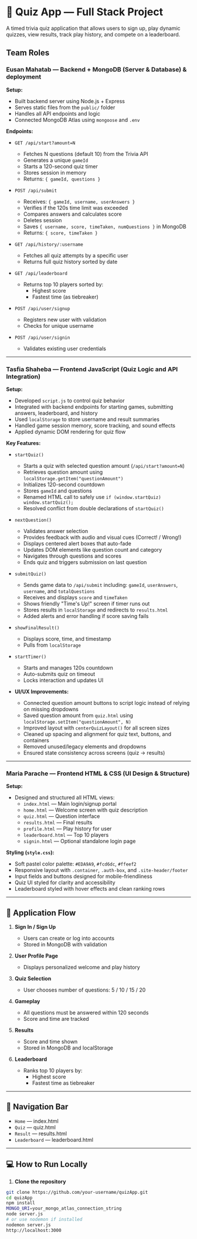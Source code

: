 # 🎯 Quiz App — Full Stack Project

A timed trivia quiz application that allows users to sign up, play dynamic quizzes, view results, track play history, and compete on a leaderboard.



## Team Roles

### Eusan Mahatab — Backend + MongoDB (Server & Database) & deployment 
**Setup:**
- Built backend server using Node.js + Express
- Serves static files from the `public/` folder
- Handles all API endpoints and logic
- Connected MongoDB Atlas using `mongoose` and `.env`

**Endpoints:**

- `GET /api/start?amount=N`  
  - Fetches N questions (default 10) from the Trivia API  
  - Generates a unique `gameId`  
  - Starts a 120-second quiz timer  
  - Stores session in memory  
  - Returns: `{ gameId, questions }`

- `POST /api/submit`  
  - Receives: `{ gameId, username, userAnswers }`  
  - Verifies if the 120s time limit was exceeded  
  - Compares answers and calculates score  
  - Deletes session  
  - Saves `{ username, score, timeTaken, numQuestions }` in MongoDB  
  - Returns: `{ score, timeTaken }`

- `GET /api/history/:username`  
  - Fetches all quiz attempts by a specific user  
  - Returns full quiz history sorted by date

- `GET /api/leaderboard`  
  - Returns top 10 players sorted by:
    - Highest score
    - Fastest time (as tiebreaker)

- `POST /api/user/signup`  
  - Registers new user with validation  
  - Checks for unique username

- `POST /api/user/signin`  
  - Validates existing user credentials

---

### Tasfia Shaheba — Frontend JavaScript (Quiz Logic and API Integration)

**Setup:**
- Developed `script.js` to control quiz behavior
- Integrated with backend endpoints for starting games, submitting answers, leaderboard, and history
- Used `localStorage` to store username and result summaries
- Handled game session memory, score tracking, and sound effects
- Applied dynamic DOM rendering for quiz flow

**Key Features:**

- `startQuiz()`  
  - Starts a quiz with selected question amount (`/api/start?amount=N`)  
  - Retrieves question amount using `localStorage.getItem("questionAmount")`
  - Initializes 120-second countdown  
  - Stores `gameId` and questions
  - Renamed HTML call to safely use `if (window.startQuiz) window.startQuiz();`  
  - Resolved conflict from double declarations of `startQuiz()`

- `nextQuestion()`  
  - Validates answer selection  
  - Provides feedback with audio and visual cues (Correct! / Wrong!)
  - Displays centered alert boxes that auto-fade
  - Updates DOM elements like question count and category
  - Navigates through questions and scores
  - Ends quiz and triggers submission on last question

- `submitQuiz()`  
  - Sends game data to `/api/submit` including: `gameId`, `userAnswers`, `username`, and `totalQuestions`  
  - Receives and displays `score` and `timeTaken`  
  - Shows friendly "Time's Up!" screen if timer runs out  
  - Stores results in `localStorage` and redirects to `results.html`  
  - Added alerts and error handling if score saving fails

- `showFinalResult()`  
  - Displays score, time, and timestamp  
  - Pulls from `localStorage`

- `startTimer()`  
  - Starts and manages 120s countdown  
  - Auto-submits quiz on timeout  
  - Locks interaction and updates UI

- **UI/UX Improvements:**
  - Connected question amount buttons to script logic instead of relying on missing dropdowns
  - Saved question amount from `quiz.html` using `localStorage.setItem("questionAmount", N)`
  - Improved layout with `centerQuizLayout()` for all screen sizes
  - Cleaned up spacing and alignment for quiz text, buttons, and containers
  - Removed unused/legacy elements and dropdowns
  - Ensured state consistency across screens (quiz → results)


---

### Maria Parache — Frontend HTML & CSS (UI Design & Structure)

**Setup:**
- Designed and structured all HTML views:
  - `index.html` — Main login/signup portal
  - `home.html` — Welcome screen with quiz description
  - `quiz.html` — Question interface
  - `results.html` — Final results
  - `profile.html` — Play history for user
  - `leaderboard.html` — Top 10 players
  - `signin.html` — Optional standalone login page

**Styling (`style.css`):**
- Soft pastel color palette: `#EDA9A9`, `#fcd6dc`, `#ffeef2`
- Responsive layout with `.container`, `.auth-box`, and `.site-header/footer`
- Input fields and buttons designed for mobile-friendliness
- Quiz UI styled for clarity and accessibility
- Leaderboard styled with hover effects and clean ranking rows

---

## 🔄 Application Flow

1. **Sign In / Sign Up**  
   - Users can create or log into accounts
   - Stored in MongoDB with validation

2. **User Profile Page**  
   - Displays personalized welcome and play history

3. **Quiz Selection**  
   - User chooses number of questions: 5 / 10 / 15 / 20

4. **Gameplay**  
   - All questions must be answered within 120 seconds  
   - Score and time are tracked

5. **Results**  
   - Score and time shown
   - Stored in MongoDB and localStorage

6. **Leaderboard**  
   - Ranks top 10 players by:
     - Highest score
     - Fastest time as tiebreaker

---

## 🧭 Navigation Bar

- `Home` — index.html
- `Quiz` — quiz.html
- `Result` — results.html
- `Leaderboard` — leaderboard.html

---

## 💻 How to Run Locally

1. **Clone the repository**
```bash
git clone https://github.com/your-username/quizApp.git
cd quizApp
npm install
MONGO_URI=your_mongo_atlas_connection_string
node server.js
# or use nodemon if installed
nodemon server.js
http://localhost:3000

